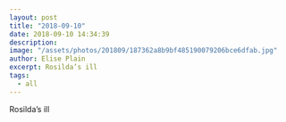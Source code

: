 ```yaml
---
layout: post
title: "2018-09-10"
date: 2018-09-10 14:34:39
description: 
image: "/assets/photos/201809/187362a8b9bf485190079206bce6dfab.jpg"
author: Elise Plain
excerpt: Rosilda’s ill
tags: 
  - all
---
```


Rosilda’s ill
<p></p>
